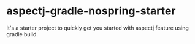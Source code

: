 # aspectj-gradle-nospring-starter

It's a starter project to quickly get you started with aspectj feature using gradle build.
